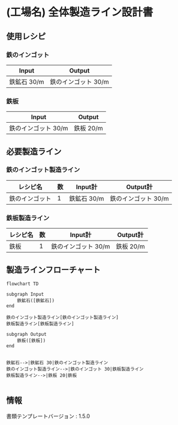 # (工場名) 全体製造ライン設計書

## 使用レシピ
### 鉄のインゴット
|Input|Output|
|---|---|
|鉄鉱石 30/m|鉄のインゴット 30/m|
### 鉄板
|Input|Output|
|---|---|
|鉄のインゴット 30/m|鉄板 20/m|

## 必要製造ライン
### 鉄のインゴット製造ライン
|レシピ名|数|Input計|Output計|
|---|---|---|---|
|鉄のインゴット|1|鉄鉱石 30/m|鉄のインゴット 30/m|
### 鉄板製造ライン
|レシピ名|数|Input計|Output計|
|---|---|---|---|
|鉄板|1|鉄のインゴット 30/m|鉄板 20/m|

## 製造ラインフローチャート
```mermaid
flowchart TD

subgraph Input
    鉄鉱石([鉄鉱石])
end

鉄のインゴット製造ライン[鉄のインゴット製造ライン]
鉄板製造ライン[鉄板製造ライン]

subgraph Output
    鉄板([鉄板])
end


鉄鉱石-->|鉄鉱石 30|鉄のインゴット製造ライン
鉄のインゴット製造ライン-->|鉄のインゴット 30|鉄板製造ライン
鉄板製造ライン-->|鉄板 20|鉄板


```

## 情報
書類テンプレートバージョン : 1.5.0
